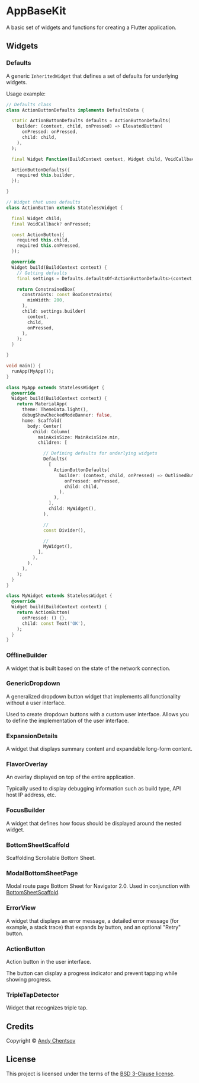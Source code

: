 # AppBaseKit

A basic set of widgets and functions for creating a Flutter application.


## Widgets

### Defaults

A generic `InheritedWidget` that defines a set of defaults for underlying widgets.

Usage example:
```dart
// Defaults class
class ActionButtonDefaults implements DefaultsData {

  static ActionButtonDefaults defaults = ActionButtonDefaults(
    builder: (context, child, onPressed) => ElevatedButton(
      onPressed: onPressed,
      child: child,
    ),
  );

  final Widget Function(BuildContext context, Widget child, VoidCallback? onPressed) builder;

  ActionButtonDefaults({
    required this.builder,
  });

}

// Widget that uses defaults
class ActionButton extends StatelessWidget {

  final Widget child;
  final VoidCallback? onPressed;

  const ActionButton({
    required this.child,
    required this.onPressed,
  });

  @override
  Widget build(BuildContext context) {
    // Getting defaults
    final settings = Defaults.defaultsOf<ActionButtonDefaults>(context, ActionButtonDefaults.defaults);

    return ConstrainedBox(
      constraints: const BoxConstraints(
        minWidth: 200,
      ),
      child: settings.builder(
        context,
        child,
        onPressed,
      ),
    );
  }

}

void main() {
  runApp(MyApp());
}

class MyApp extends StatelessWidget {
  @override
  Widget build(BuildContext context) {
    return MaterialApp(
      theme: ThemeData.light(),
      debugShowCheckedModeBanner: false,
      home: Scaffold(
        body: Center(
          child: Column(
            mainAxisSize: MainAxisSize.min,
            children: [

              // Defining defaults for underlying widgets
              Defaults(
                [
                  ActionButtonDefaults(
                    builder: (context, child, onPressed) => OutlinedButton(
                      onPressed: onPressed,
                      child: child,
                    ),
                  ),
                ],
                child: MyWidget(),
              ),

              //
              const Divider(),

              //
              MyWidget(),
            ],
          ),
        ),
      ),
    );
  }
}

class MyWidget extends StatelessWidget {
  @override
  Widget build(BuildContext context) {
    return ActionButton(
      onPressed: () {},
      child: const Text('OK'),
    );
  }
}
```


### OfflineBuilder

A widget that is built based on the state of the network connection.


### GenericDropdown

A generalized dropdown button widget that implements all functionality without a user interface.

Used to create dropdown buttons with a custom user interface. Allows you to define the implementation of the user interface.


### ExpansionDetails

A widget that displays summary content and expandable long-form content.


### FlavorOverlay

An overlay displayed on top of the entire application.

Typically used to display debugging information such as build type, API host IP address, etc.


### FocusBuilder

A widget that defines how focus should be displayed around the nested widget.


### BottomSheetScaffold

Scaffolding Scrollable Bottom Sheet.


### ModalBottomSheetPage

Modal route page Bottom Sheet for Navigator 2.0. Used in conjunction with [BottomSheetScaffold](#bottomsheetscaffold).


### ErrorView

A widget that displays an error message, a detailed error message (for example, a stack trace) that expands by button, and an optional "Retry" button.


### ActionButton

Action button in the user interface.

The button can display a progress indicator and
prevent tapping while showing progress.


### TripleTapDetector

Widget that recognizes triple tap.



## Credits

Copyright &copy; [Andy Chentsov](https://github.com/andyduke/)


## License

This project is licensed under the terms of the [BSD 3-Clause license](LICENSE).
